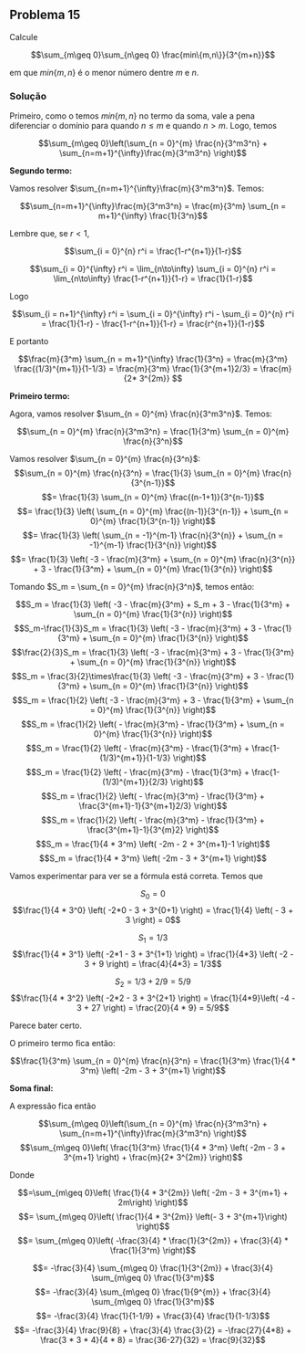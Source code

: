## Problema 15

Calcule

$$\sum_{m\geq 0}\sum_{n\geq 0} \frac{min\{m,n\}}{3^{m+n}}$$

em que $min\{m,n\}$ é o menor número dentre $m$ e $n$.

### Solução

Primeiro, como o temos $min\{m,n\}$ no termo da soma, vale a pena diferenciar o domínio para quando $n\leq m$ e quando $n > m$. Logo, temos

$$\sum_{m\geq 0}\left(\sum_{n = 0}^{m} \frac{n}{3^m3^n} + \sum_{n=m+1}^{\infty}\frac{m}{3^m3^n} \right)$$

**Segundo termo:**

Vamos resolver $\sum_{n=m+1}^{\infty}\frac{m}{3^m3^n}$. Temos:

$$\sum_{n=m+1}^{\infty}\frac{m}{3^m3^n} = \frac{m}{3^m} \sum_{n = m+1}^{\infty} \frac{1}{3^n}$$

Lembre que, se $r < 1$,

$$\sum_{i = 0}^{n} r^i = \frac{1-r^{n+1}}{1-r}$$

$$\sum_{i = 0}^{\infty} r^i = \lim_{n\to\infty} \sum_{i = 0}^{n} r^i = \lim_{n\to\infty} \frac{1-r^{n+1}}{1-r} = \frac{1}{1-r}$$

Logo

$$\sum_{i = n+1}^{\infty} r^i = \sum_{i = 0}^{\infty} r^i - \sum_{i = 0}^{n} r^i = \frac{1}{1-r} - \frac{1-r^{n+1}}{1-r} = \frac{r^{n+1}}{1-r}$$

E portanto

$$\frac{m}{3^m} \sum_{n = m+1}^{\infty} \frac{1}{3^n} = \frac{m}{3^m} \frac{(1/3)^{m+1}}{1-1/3} = \frac{m}{3^m} \frac{1}{3^{m+1}2/3} = \frac{m}{2* 3^{2m}} $$

**Primeiro termo:**

Agora, vamos resolver $\sum_{n = 0}^{m} \frac{n}{3^m3^n}$. Temos:

$$\sum_{n = 0}^{m} \frac{n}{3^m3^n} = \frac{1}{3^m} \sum_{n = 0}^{m} \frac{n}{3^n}$$

Vamos resolver $\sum_{n = 0}^{m} \frac{n}{3^n}$:
$$\sum_{n = 0}^{m} \frac{n}{3^n} = \frac{1}{3} \sum_{n = 0}^{m} \frac{n}{3^{n-1}}$$
$$= \frac{1}{3} \sum_{n = 0}^{m} \frac{(n-1+1)}{3^{n-1}}$$
$$= \frac{1}{3} \left( \sum_{n = 0}^{m} \frac{(n-1)}{3^{n-1}} + \sum_{n = 0}^{m} \frac{1}{3^{n-1}} \right)$$
$$= \frac{1}{3} \left( \sum_{n = -1}^{m-1} \frac{n}{3^{n}} + \sum_{n = -1}^{m-1} \frac{1}{3^{n}} \right)$$
$$= \frac{1}{3} \left( -3 - \frac{m}{3^m} + \sum_{n = 0}^{m} \frac{n}{3^{n}} + 3 - \frac{1}{3^m} + \sum_{n = 0}^{m} \frac{1}{3^{n}} \right)$$

Tomando $S_m = \sum_{n = 0}^{m} \frac{n}{3^n}$, temos então:

$$S_m = \frac{1}{3} \left( -3 - \frac{m}{3^m} + S_m + 3 - \frac{1}{3^m} + \sum_{n = 0}^{m} \frac{1}{3^{n}} \right)$$
$$S_m-\frac{1}{3}S_m = \frac{1}{3} \left( -3 - \frac{m}{3^m} + 3 - \frac{1}{3^m} + \sum_{n = 0}^{m} \frac{1}{3^{n}} \right)$$
$$\frac{2}{3}S_m = \frac{1}{3} \left( -3 - \frac{m}{3^m} + 3 - \frac{1}{3^m} + \sum_{n = 0}^{m} \frac{1}{3^{n}} \right)$$
$$S_m = \frac{3}{2}\times\frac{1}{3} \left( -3 - \frac{m}{3^m} + 3 - \frac{1}{3^m} + \sum_{n = 0}^{m} \frac{1}{3^{n}} \right)$$
$$S_m = \frac{1}{2} \left( -3 - \frac{m}{3^m} + 3 - \frac{1}{3^m} + \sum_{n = 0}^{m} \frac{1}{3^{n}} \right)$$
$$S_m = \frac{1}{2} \left( - \frac{m}{3^m} - \frac{1}{3^m} + \sum_{n = 0}^{m} \frac{1}{3^{n}} \right)$$
$$S_m = \frac{1}{2} \left( - \frac{m}{3^m} - \frac{1}{3^m} + \frac{1-(1/3)^{m+1}}{1-1/3} \right)$$
$$S_m = \frac{1}{2} \left( - \frac{m}{3^m} - \frac{1}{3^m} + \frac{1-(1/3)^{m+1}}{2/3} \right)$$
$$S_m = \frac{1}{2} \left( - \frac{m}{3^m} - \frac{1}{3^m} + \frac{3^{m+1}-1}{3^{m+1}2/3} \right)$$
$$S_m = \frac{1}{2} \left( - \frac{m}{3^m} - \frac{1}{3^m} + \frac{3^{m+1}-1}{3^{m}2} \right)$$
$$S_m = \frac{1}{4 * 3^m} \left( -2m - 2 + 3^{m+1}-1 \right)$$
$$S_m = \frac{1}{4 * 3^m} \left( -2m - 3 + 3^{m+1} \right)$$

Vamos experimentar para ver se a fórmula está correta. Temos que

$$S_0 = 0$$
$$\frac{1}{4 * 3^0} \left( -2*0 - 3 + 3^{0+1} \right) = \frac{1}{4} \left( - 3 + 3 \right) = 0$$


$$S_1 = 1/3$$
$$\frac{1}{4 * 3^1} \left( -2*1 - 3 + 3^{1+1} \right) = \frac{1}{4*3} \left( -2 - 3 + 9 \right) = \frac{4}{4*3} = 1/3$$

$$S_2 = 1/3 + 2/9 = 5/9$$
$$\frac{1}{4 * 3^2} \left( -2*2 - 3 + 3^{2+1} \right) = \frac{1}{4*9}\left( -4 - 3 + 27 \right) = \frac{20}{4 * 9} = 5/9$$

Parece bater certo.

O primeiro termo fica então:

$$\frac{1}{3^m} \sum_{n = 0}^{m} \frac{n}{3^n} = \frac{1}{3^m} \frac{1}{4 * 3^m} \left( -2m - 3 + 3^{m+1} \right)$$


**Soma final:**

A expressão fica então

$$\sum_{m\geq 0}\left(\sum_{n = 0}^{m} \frac{n}{3^m3^n} + \sum_{n=m+1}^{\infty}\frac{m}{3^m3^n} \right)$$
$$\sum_{m\geq 0}\left( \frac{1}{3^m} \frac{1}{4 * 3^m} \left( -2m - 3 + 3^{m+1} \right) + \frac{m}{2* 3^{2m}} \right)$$

Donde

$$=\sum_{m\geq 0}\left( \frac{1}{4 * 3^{2m}} \left( -2m - 3 + 3^{m+1} + 2m\right) \right)$$
$$= \sum_{m\geq 0}\left( \frac{1}{4 * 3^{2m}} \left(- 3 + 3^{m+1}\right) \right)$$
$$= \sum_{m\geq 0}\left( -\frac{3}{4} * \frac{1}{3^{2m}} + \frac{3}{4} * \frac{1}{3^m} \right)$$


$$= -\frac{3}{4} \sum_{m\geq 0} \frac{1}{3^{2m}} + \frac{3}{4} \sum_{m\geq 0} \frac{1}{3^m}$$
$$= -\frac{3}{4} \sum_{m\geq 0} \frac{1}{9^{m}} + \frac{3}{4} \sum_{m\geq 0} \frac{1}{3^m}$$
$$= -\frac{3}{4} \frac{1}{1-1/9} + \frac{3}{4} \frac{1}{1-1/3}$$
$$= -\frac{3}{4} \frac{9}{8} + \frac{3}{4} \frac{3}{2} = -\frac{27}{4*8} + \frac{3 * 3 * 4}{4 * 8} = \frac{36-27}{32} = \frac{9}{32}$$